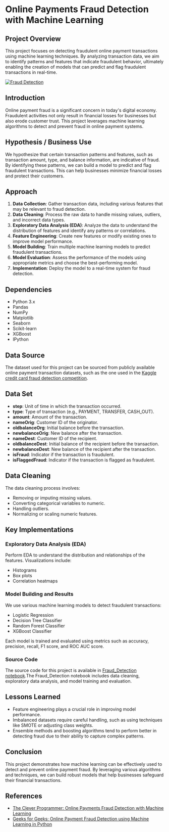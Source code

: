 # Online Payments Fraud Detection with Machine Learning

## Project Overview

This project focuses on detecting fraudulent online payment transactions using machine learning techniques. By analyzing transaction data, we aim to identify patterns and features that indicate fraudulent behavior, ultimately enabling the creation of models that can predict and flag fraudulent transactions in real-time.

[![Fraud Detection]()](https://in.images.search.yahoo.com/search/images;_ylt=AwrtkLJRU1pmH3wb7em9HAx.;_ylu=c2VjA3NlYXJjaARzbGsDYnV0dG9u;_ylc=X1MDMjExNDcyMzAwNQRfcgMyBGZyA21jYWZlZQRmcjIDcDpzLHY6aSxtOnNiLXRvcARncHJpZANSQTFfVUIxQlR4eVNrQ1FNY2ZCUlRBBG5fcnNsdAMwBG5fc3VnZwMxMARvcmlnaW4DaW4uaW1hZ2VzLnNlYXJjaC55YWhvby5jb20EcG9zAzAEcHFzdHIDBHBxc3RybAMwBHFzdHJsAzIwBHF1ZXJ5A29ubGluZSUyMHBheW1lbnQlMjBmcmF1ZAR0X3N0bXADMTcxNzE5NTYyOQ--?p=online+payment+fraud&fr=mcafee&fr2=p%3As%2Cv%3Ai%2Cm%3Asb-top&ei=UTF-8&x=wrt&type=E210IN714G0#id=43&iurl=https%3A%2F%2Fd3tqqxrx8st2s6.cloudfront.net%2Fimg%2Fblogs%2Fcredit-card-fraud-in-broward-broward-criminal-attorney1.jpg&action=click)

## Introduction

Online payment fraud is a significant concern in today's digital economy. Fraudulent activities not only result in financial losses for businesses but also erode customer trust. This project leverages machine learning algorithms to detect and prevent fraud in online payment systems.

## Hypothesis / Business Use

We hypothesize that certain transaction patterns and features, such as transaction amount, type, and balance information, are indicative of fraud. By identifying these patterns, we can build a model to predict and flag fraudulent transactions. This can help businesses minimize financial losses and protect their customers.

## Approach

1. **Data Collection**: Gather transaction data, including various features that may be relevant to fraud detection.
2. **Data Cleaning**: Process the raw data to handle missing values, outliers, and incorrect data types.
3. **Exploratory Data Analysis (EDA)**: Analyze the data to understand the distribution of features and identify any patterns or correlations.
4. **Feature Engineering**: Create new features or modify existing ones to improve model performance.
5. **Model Building**: Train multiple machine learning models to predict fraudulent transactions.
6. **Model Evaluation**: Assess the performance of the models using appropriate metrics and choose the best-performing model.
7. **Implementation**: Deploy the model to a real-time system for fraud detection.

## Dependencies

- Python 3.x
- Pandas
- NumPy
- Matplotlib
- Seaborn
- Scikit-learn
- XGBoost
- IPython

## Data Source

The dataset used for this project can be sourced from publicly available online payment transaction datasets, such as the one used in the [Kaggle credit card fraud detection competition](https://www.kaggle.com/datasets/jainilcoder/online-payment-fraud-detection).

## Data Set

- **step**: Unit of time in which the transaction occurred.
- **type**: Type of transaction (e.g., PAYMENT, TRANSFER, CASH_OUT).
- **amount**: Amount of the transaction.
- **nameOrig**: Customer ID of the originator.
- **oldbalanceOrg**: Initial balance before the transaction.
- **newbalanceOrig**: New balance after the transaction.
- **nameDest**: Customer ID of the recipient.
- **oldbalanceDest**: Initial balance of the recipient before the transaction.
- **newbalanceDest**: New balance of the recipient after the transaction.
- **isFraud**: Indicator if the transaction is fraudulent.
- **isFlaggedFraud**: Indicator if the transaction is flagged as fraudulent.

## Data Cleaning

The data cleaning process involves:
- Removing or imputing missing values.
- Converting categorical variables to numeric.
- Handling outliers.
- Normalizing or scaling numeric features.

## Key Implementations

### Exploratory Data Analysis (EDA)

Perform EDA to understand the distribution and relationships of the features. Visualizations include:
- Histograms
- Box plots
- Correlation heatmaps

### Model Building and Results

We use various machine learning models to detect fraudulent transactions:
- Logistic Regression
- Decision Tree Classifier
- Random Forest Classifier
- XGBoost Classifier

Each model is trained and evaluated using metrics such as accuracy, precision, recall, F1 score, and ROC AUC score.

### Source Code

The source code for this project is available in [Fraud_Detection notebook](https://github.com/Jagadeesh-Sunkara/Online-Payment-Fraud-Detection).The Fraud_Detection notebook includes data cleaning, exploratory data analysis, and model training and evaluation.

## Lessons Learned

- Feature engineering plays a crucial role in improving model performance.
- Imbalanced datasets require careful handling, such as using techniques like SMOTE or adjusting class weights.
- Ensemble methods and boosting algorithms tend to perform better in detecting fraud due to their ability to capture complex patterns.

## Conclusion
This project demonstrates how machine learning can be effectively used to detect and prevent online payment fraud. By leveraging various algorithms and techniques, we can build robust models that help businesses safeguard their financial transactions.

## References

- [The Clever Programmer: Online Payments Fraud Detection with Machine Learning](https://thecleverprogrammer.com/2022/02/22/online-payments-fraud-detection-with-machine-learning/)
- [Geeks for Geeks: Online Payment Fraud Detection using Machine Learning in Python](https://www.geeksforgeeks.org/online-payment-fraud-detection-using-machine-learning-in-python/)

